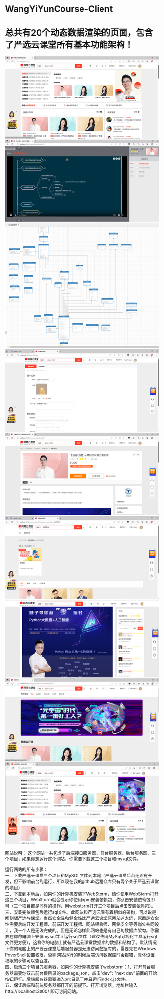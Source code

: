 # WangYiYunCourse-Client
# 总共有20个动态数据渲染的页面，包含了严选云课堂所有基本功能架构！
![Alt text for image1](/public/website-screenshot/a.png)
![Alt text for image1](/public/website-screenshot/h.png)
![Alt text for image1](/public/website-screenshot/c.jpeg)
![Alt text for image1](/public/website-screenshot/b.png)
![Alt text for image1](/public/website-screenshot/i.png)
![Alt text for image1](/public/website-screenshot/g.png)
![Alt text for image1](/public/website-screenshot/j.png)
![Alt text for image1](/public/website-screenshot/e.png)
![Alt text for image1](/public/website-screenshot/f.png)

网站说明： 这个网站一共包含了后端接口服务器、前台服务器、后台服务器、三个项目，如果你想运行这个网站，你需要下载这三个项目和mysql文件。

运行网站的所有步骤：  
一、下载严选云课堂三个项目和MySQL文件到本地（严选云课堂后台还没有开发，但不影响前台的运行，所以现在我的github远程仓库只有两个关于严选云课堂的项目）  
二、下载到本地后，如果你的计算机安装了WebStorm，请你使用WebStorm打开这三个项目，WebStorm就会提示你使用npm安装依赖包，你点击安装依赖包即可（三个项目都是同样的操作，用webstorm打开三个项目后点击安装依赖包）。  
三、安装完依赖包后运行sql文件。此网站和严选云课有着相似的架构，可以说是阉割版严选与课堂。当然安全性和健全性比严选云课堂原网站差太远，原因是安全性需要后端开发工程师、前端开发工程师、网站架构师、网络安全等等岗位共同设计，我一个人是无法完成的。但是无论怎样此网站也是有自己的数据库架构。你需要在你的电脑上安装mysql并且运行sql文件（建议使用MySql可视化工具运行sql文件更方便），这样你的电脑上就有严选云课堂数据库的数据和结构了。默认情况下你的电脑上的严选云课堂后端服务器是无法访问数据库的，需要先在Windows PoverShell设置权限，否则网站运行的时候后端访问数据库时会报错，具体设置权限的步骤可以查百度。  
四、启动三个项目的服务器，如果你的计算机安装了webstorm：1、打开前台服务器需要你双击前台根目录的package.json，点击"dev": "next dev"前面的开始按钮运行。后端服务器需要进入src目录下并且运行index.js文件。  
五、保证后端和前端服务器都打开的前提下。打开浏览器，地址栏输入 http://localhost:3000/ 即可访问网站。  